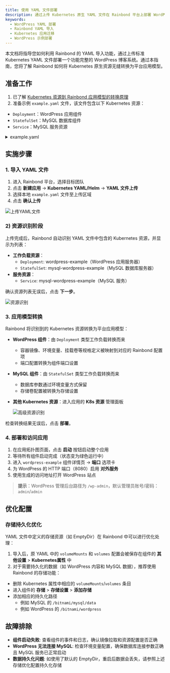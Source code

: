 ```yaml
---
title: 使用 YAML 文件部署
description: 通过上传 Kubernetes 原生 YAML 文件在 Rainbond 平台上部署 WordPress 应用的完整指南
keywords:
  - WordPress YAML 部署
  - Rainbond YAML 导入
  - Kubernetes 应用迁移
  - WordPress 示例部署
---
```


本文档将指导您如何利用 Rainbond 的 YAML 导入功能，通过上传标准 Kubernetes YAML 文件部署一个功能完整的 WordPress 博客系统。通过本指南，您将了解 Rainbond 如何将 Kubernetes 原生资源无缝转换为平台应用模型。

## 准备工作

1. 已了解 [Kubernetes 资源到 Rainbond 应用模型的转换原理](./yaml-convert-ram.md)
2. 准备示例 `example.yaml` 文件，该文件包含以下 Kubernetes 资源：
  - `Deployment`：WordPress 应用组件
  - `StatefulSet`：MySQL 数据库组件
  - `Service`：MySQL 服务资源

<details><summary>example.yaml</summary>
  <div>

```yaml
---
apiVersion: v1
kind: Service
metadata:
  name: mysql-wordpress-example
  labels:
    app: mysql-wordpress-example
spec:
  type: ClusterIP
  ports:
    - port: 3306
      targetPort: mysql
  selector:
    app: mysql-wordpress-example
---
apiVersion: apps/v1
kind: Deployment
metadata:
  name: wordpress-example
  labels:
    app: wordpress-example
spec:
  selector:
    matchLabels:
      app: wordpress-example
  template:
    metadata:
      labels:
        app: wordpress-example
    spec:
      containers:
        - name: wordpress-example
          image: registry.cn-hangzhou.aliyuncs.com/goodrain/bitnami-wordpress:6
          imagePullPolicy: IfNotPresent
          env:
          - name: WORDPRESS_DATABASE_HOST
            value: "mysql-wordpress-example"
          - name: WORDPRESS_DATABASE_PORT_NUMBER
            value: "3306"
          - name: WORDPRESS_DATABASE_PASSWORD
            value: "wordpress"
          - name: WORDPRESS_DATABASE_USER
            value: "root"
          - name: WORDPRESS_DATABASE_NAME
            value: "wordpress"
          - name: WORDPRESS_USERNAME
            value: "admin"
          - name: WORDPRESS_PASSWORD
            value: "admin"
          ports:
            - name: http
              containerPort: 8080
          volumeMounts:
            - name: wordpress-persistent-storage
              mountPath: /var/www/html
      volumes:
        - name: wordpress-persistent-storage
          emptyDir: {}
---
apiVersion: apps/v1
kind: StatefulSet
metadata:
  name: mysql-wordpress-example
  labels:
    name: mysql-wordpress-example
spec:
  selector:
    matchLabels:
      app: mysql-wordpress-example
  template:
    metadata:
      labels:
        app: mysql-wordpress-example
    spec:
      containers:
      - image: registry.cn-hangzhou.aliyuncs.com/goodrain/bitnami-mysql:latest
        name: mysql
        env:
        - name: MYSQL_ROOT_PASSWORD
          value: "wordpress"
        - name: MYSQL_DATABASE
          value: "wordpress"
        ports:
        - containerPort: 3306
          name: mysql
        volumeMounts:
        - name: mysql-data
          mountPath: /var/lib/mysql
      volumes:
      - name: mysql-data
        emptyDir: {}
```

</div>
</details>

## 实施步骤

### 1. 导入 YAML 文件

1. 进入 Rainbond 平台，选择目标团队
2. 点击 **新建应用** → **Kubernetes YAML/Helm** → **YAML 文件上传**
3. 选择本地 `example.yaml` 文件至上传区域
4. 点击 **确认上传**

  ![上传YAML文件](/docs/how-to-guides/deploy-using-yaml-helm/upload-yaml.png)

### 2) 资源识别阶段

上传完成后，Rainbond 自动识别 YAML 文件中包含的 Kubernetes 资源，并显示为列表：

- **工作负载资源**：
  - `Deployment`: wordpress-example（WordPress 应用服务器）
  - `StatefulSet`: mysql-wordpress-example（MySQL 数据库服务器）
- **服务资源**：
  - `Service`: mysql-wordpress-example（MySQL 服务）

确认资源列表无误后，点击 **下一步**。

![资源识别](/docs/how-to-guides/deploy-using-yaml-helm/yaml-resource.png)

### 3. 应用模型转换

Rainbond 将识别到的 Kubernetes 资源转换为平台应用模型：

- **WordPress 组件**：由 `Deployment` 类型工作负载转换而来
  - 容器镜像、环境变量、挂载卷等规格定义被映射到对应的 Rainbond 配置项
  - 端口配置转换为组件端口设置
- **MySQL 组件**：由 `StatefulSet` 类型工作负载转换而来
  - 数据库参数通过环境变量方式保留
  - 存储卷配置被转换为存储设置
- **其他 Kubernetes 资源**：进入应用的 **K8s 资源** 管理面板

  ![高级资源识别](/docs/how-to-guides/deploy-using-yaml-helm/advanced-resources.png)

检查转换结果无误后，点击 **部署**。

### 4. 部署和访问应用

1. 在应用拓扑图页面，点击 **启动** 按钮启动整个应用
2. 等待所有组件启动完成（状态变为绿色运行中）
3. 进入 `wordpress-example` 组件详情页 → **端口** 选项卡
4. 为 WordPress 的 HTTP 端口（8080）启用 **对外服务**
5. 使用生成的访问地址打开 WordPress 站点

> **提示**：WordPress 管理后台路径为 `/wp-admin`，默认管理员账号/密码：`admin`/`admin`

## 优化配置

### 存储持久化优化

YAML 文件中定义的存储资源（如 EmptyDir）在 Rainbond 中可以进行优化处理：

1. 导入后，原 YAML 中的 `volumeMounts` 和 `volumes` 配置会被保存在组件的 **其他设置** > **Kubernetes属性** 中
2. 对于需要持久化的数据（如 WordPress 内容和 MySQL 数据），推荐使用 Rainbond 的存储功能：
  - 删除 Kubernetes 属性中相应的 `volumeMounts`/`volumes` 条目
  - 进入组件的 **存储** > **存储设置** > **添加存储**
  - 添加相应的持久化路径
    - 例如 MySQL 的 `/bitnami/mysql/data`
    - 例如 WordPress 的 `/bitnami/wordpress`

## 故障排除

- **组件启动失败**: 查看组件的事件和日志，确认镜像拉取和资源配置是否正确
- **WordPress 无法连接 MySQL**: 检查环境变量配置，确保数据库连接参数正确且 MySQL 服务已正常启动
- **数据持久化问题**: 如使用了默认的 EmptyDir，重启后数据会丢失，请参照上述存储优化配置持久化存储
